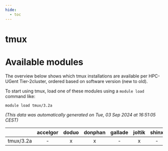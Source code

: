 ```yaml
---
hide:
  - toc
---
```


tmux
====

# Available modules


The overview below shows which tmux installations are available per HPC-UGent Tier-2cluster, ordered based on software version (new to old).

To start using tmux, load one of these modules using a `module load` command like:

```shell
module load tmux/3.2a
```

*(This data was automatically generated on Tue, 03 Sep 2024 at 16:51:05 CEST)*  

| |accelgor|doduo|donphan|gallade|joltik|shinx|skitty|
| :---: | :---: | :---: | :---: | :---: | :---: | :---: | :---: |
|tmux/3.2a|-|x|x|-|x|-|x|
